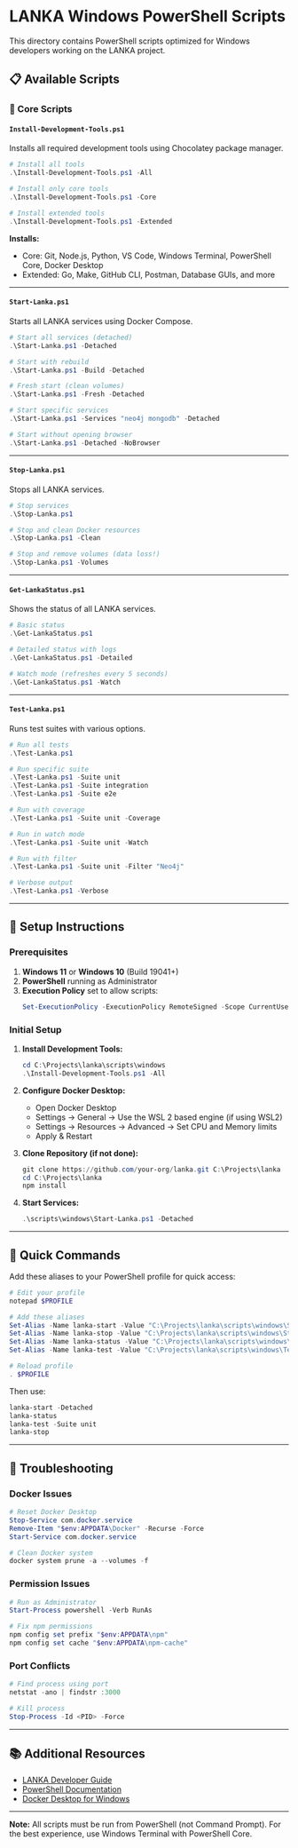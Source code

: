 # LANKA Windows PowerShell Scripts

This directory contains PowerShell scripts optimized for Windows developers working on the LANKA project.

## 📋 Available Scripts

### 🚀 Core Scripts

#### `Install-Development-Tools.ps1`
Installs all required development tools using Chocolatey package manager.

```powershell
# Install all tools
.\Install-Development-Tools.ps1 -All

# Install only core tools
.\Install-Development-Tools.ps1 -Core

# Install extended tools
.\Install-Development-Tools.ps1 -Extended
```

**Installs:**
- Core: Git, Node.js, Python, VS Code, Windows Terminal, PowerShell Core, Docker Desktop
- Extended: Go, Make, GitHub CLI, Postman, Database GUIs, and more

---

#### `Start-Lanka.ps1`
Starts all LANKA services using Docker Compose.

```powershell
# Start all services (detached)
.\Start-Lanka.ps1 -Detached

# Start with rebuild
.\Start-Lanka.ps1 -Build -Detached

# Fresh start (clean volumes)
.\Start-Lanka.ps1 -Fresh -Detached

# Start specific services
.\Start-Lanka.ps1 -Services "neo4j mongodb" -Detached

# Start without opening browser
.\Start-Lanka.ps1 -Detached -NoBrowser
```

---

#### `Stop-Lanka.ps1`
Stops all LANKA services.

```powershell
# Stop services
.\Stop-Lanka.ps1

# Stop and clean Docker resources
.\Stop-Lanka.ps1 -Clean

# Stop and remove volumes (data loss!)
.\Stop-Lanka.ps1 -Volumes
```

---

#### `Get-LankaStatus.ps1`
Shows the status of all LANKA services.

```powershell
# Basic status
.\Get-LankaStatus.ps1

# Detailed status with logs
.\Get-LankaStatus.ps1 -Detailed

# Watch mode (refreshes every 5 seconds)
.\Get-LankaStatus.ps1 -Watch
```

---

#### `Test-Lanka.ps1`
Runs test suites with various options.

```powershell
# Run all tests
.\Test-Lanka.ps1

# Run specific suite
.\Test-Lanka.ps1 -Suite unit
.\Test-Lanka.ps1 -Suite integration
.\Test-Lanka.ps1 -Suite e2e

# Run with coverage
.\Test-Lanka.ps1 -Suite unit -Coverage

# Run in watch mode
.\Test-Lanka.ps1 -Suite unit -Watch

# Run with filter
.\Test-Lanka.ps1 -Suite unit -Filter "Neo4j"

# Verbose output
.\Test-Lanka.ps1 -Verbose
```

---

## 🔧 Setup Instructions

### Prerequisites

1. **Windows 11** or **Windows 10** (Build 19041+)
2. **PowerShell** running as Administrator
3. **Execution Policy** set to allow scripts:
   ```powershell
   Set-ExecutionPolicy -ExecutionPolicy RemoteSigned -Scope CurrentUser
   ```

### Initial Setup

1. **Install Development Tools:**
   ```powershell
   cd C:\Projects\lanka\scripts\windows
   .\Install-Development-Tools.ps1 -All
   ```

2. **Configure Docker Desktop:**
   - Open Docker Desktop
   - Settings → General → Use the WSL 2 based engine (if using WSL2)
   - Settings → Resources → Advanced → Set CPU and Memory limits
   - Apply & Restart

3. **Clone Repository (if not done):**
   ```powershell
   git clone https://github.com/your-org/lanka.git C:\Projects\lanka
   cd C:\Projects\lanka
   npm install
   ```

4. **Start Services:**
   ```powershell
   .\scripts\windows\Start-Lanka.ps1 -Detached
   ```

---

## 🎯 Quick Commands

Add these aliases to your PowerShell profile for quick access:

```powershell
# Edit your profile
notepad $PROFILE

# Add these aliases
Set-Alias -Name lanka-start -Value "C:\Projects\lanka\scripts\windows\Start-Lanka.ps1"
Set-Alias -Name lanka-stop -Value "C:\Projects\lanka\scripts\windows\Stop-Lanka.ps1"
Set-Alias -Name lanka-status -Value "C:\Projects\lanka\scripts\windows\Get-LankaStatus.ps1"
Set-Alias -Name lanka-test -Value "C:\Projects\lanka\scripts\windows\Test-Lanka.ps1"

# Reload profile
. $PROFILE
```

Then use:
```powershell
lanka-start -Detached
lanka-status
lanka-test -Suite unit
lanka-stop
```

---

## 🐛 Troubleshooting

### Docker Issues

```powershell
# Reset Docker Desktop
Stop-Service com.docker.service
Remove-Item "$env:APPDATA\Docker" -Recurse -Force
Start-Service com.docker.service

# Clean Docker system
docker system prune -a --volumes -f
```

### Permission Issues

```powershell
# Run as Administrator
Start-Process powershell -Verb RunAs

# Fix npm permissions
npm config set prefix "$env:APPDATA\npm"
npm config set cache "$env:APPDATA\npm-cache"
```

### Port Conflicts

```powershell
# Find process using port
netstat -ano | findstr :3000

# Kill process
Stop-Process -Id <PID> -Force
```

---

## 📚 Additional Resources

- [LANKA Developer Guide](../../docs/developer-setup-guide.md)
- [PowerShell Documentation](https://docs.microsoft.com/en-us/powershell/)
- [Docker Desktop for Windows](https://docs.docker.com/desktop/windows/)

---

**Note:** All scripts must be run from PowerShell (not Command Prompt). For the best experience, use Windows Terminal with PowerShell Core.